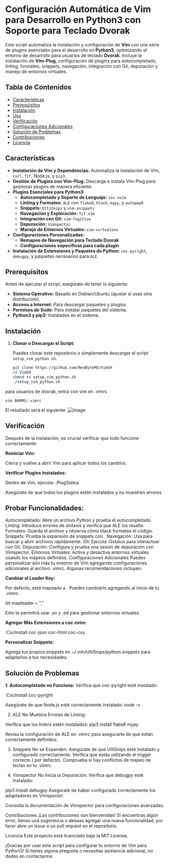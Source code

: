 # Configuración Automática de Vim para Desarrollo en Python3 con Soporte para Teclado Dvorak

Este script automatiza la instalación y configuración de **Vim** con una serie de plugins esenciales para el desarrollo en **Python3**, optimizando el entorno de desarrollo para usuarios de teclado **Dvorak**. Incluye la instalación de **Vim-Plug**, configuración de plugins para autocompletado, linting, formateo, snippets, navegación, integración con Git, depuración y manejo de entornos virtuales.

## Tabla de Contenidos

- [Características](#características)
- [Prerequisitos](#prerequisitos)
- [Instalación](#instalación)
- [Uso](#uso)
- [Verificación](#verificación)
- [Configuraciones Adicionales](#configuraciones-adicionales)
- [Solución de Problemas](#solución-de-problemas)
- [Contribuciones](#contribuciones)
- [Licencia](#licencia)

## Características

- **Instalación de Vim y Dependencias:** Automatiza la instalación de Vim, `curl`, `fzf`, Node.js, y `pip3`.
- **Gestión de Plugins con Vim-Plug:** Descarga e instala Vim-Plug para gestionar plugins de manera eficiente.
- **Plugins Esenciales para Python3:**
  - **Autocompletado y Soporte de Lenguaje:** `coc.nvim`
  - **Linting y Formateo:** `ALE` con `flake8`, `black`, `mypy`, y `autopep8`
  - **Snippets:** `UltiSnips` y `vim-snippets`
  - **Navegación y Exploración:** `fzf.vim`
  - **Integración con Git:** `vim-fugitive`
  - **Depuración:** `Vimspector`
  - **Manejo de Entornos Virtuales:** `vim-virtualenv`
- **Configuraciones Personalizadas:**
  - **Remapeo de Navegación para Teclado Dvorak**
  - **Configuraciones específicas para cada plugin**
- **Instalación de Extensiones y Paquetes de Python:** `coc-pyright`, `debugpy`, y paquetes necesarios para `ALE`.

## Prerequisitos

Antes de ejecutar el script, asegúrate de tener lo siguiente:

- **Sistema Operativo:** Basado en Debian/Ubuntu (ajustar si usas otra distribución).
- **Acceso a Internet:** Para descargar paquetes y plugins.
- **Permisos de Sudo:** Para instalar paquetes del sistema.
- **Python3 y pip3:** Instalados en el sistema.

## Instalación

1. **Clonar o Descargar el Script:**

   Puedes clonar este repositorio o simplemente descargar el script `setup_vim_python.sh`.

   ```bash
   git clone https://github.com/NeoByteMX/VimSH
   cd VimSH
   chmod +x setup_vim_python.sh
   ./setup_vim_python.sh


para usuarios de dvorak, entra con vim en .vimrc
 ```
vim $HOME/.vimrc
```
El resultado será el siguiente:
![image](https://github.com/user-attachments/assets/7598b819-d02a-4573-9bc4-5cb593c16c50)


## Verificación
Después de la instalación, es crucial verificar que todo funcione correctamente:

**Reiniciar Vim:**

Cierra y vuelve a abrir Vim para aplicar todos los cambios.

**Verificar Plugins Instalados:**

Dentro de Vim, ejecuta:
:PlugStatus


Asegúrate de que todos los plugins estén instalados y no muestren errores.

## Probar Funcionalidades:

Autocompletado: Abre un archivo Python y prueba el autocompletado.
Linting: Introduce errores de sintaxis y verifica que ALE los resalte.
Formateo: Guarda el archivo y observa cómo black formatea el código.
Snippets: Prueba la expansión de snippets con <Tab>.
Navegación: Usa <C-p> para buscar y abrir archivos rápidamente.
Git: Ejecuta :Gstatus para interactuar con Git.
Depuración: Configura y prueba una sesión de depuración con Vimspector.
Entornos Virtuales: Activa y desactiva entornos virtuales usando los mapeos definidos.
Configuraciones Adicionales
Puedes personalizar aún más tu entorno de Vim agregando configuraciones adicionales al archivo .vimrc. Algunas recomendaciones incluyen:

**Cambiar el Leader Key:**

Por defecto, <leader> está mapeado a \. Puedes cambiarlo agregando al inicio de tu .vimrc:

let mapleader = ","

Esto te permitirá usar ,ev y ,ed para gestionar entornos virtuales.

**Agregar Más Extensiones a coc.nvim:**

:CocInstall coc-json coc-html coc-css


**Personalizar Snippets:**

Agrega tus propios snippets en ~/.vim/UltiSnips/python.snippets para adaptarlos a tus necesidades.

## Solución de Problemas
**1. Autocompletado no Funciona:**
Verifica que coc-pyright esté instalado:

:CocInstall coc-pyright

Asegúrate de que Node.js esté correctamente instalado:
node -v


2. ALE No Muestra Errores de Linting:

Verifica que los linters estén instalados:
pip3 install flake8 mypy

Revisa la configuración de ALE en .vimrc para asegurarte de que están correctamente definidos.

3. Snippets No se Expanden:
Asegúrate de que UltiSnips esté instalado y configurado correctamente.
Verifica que estás utilizando el trigger correcto (<Tab> por defecto).
Comprueba si hay conflictos de mapeo de teclas en tu .vimrc.

4. Vimspector No Inicia la Depuración:
Verifica que debugpy esté instalado:

pip3 install debugpy
Asegúrate de haber configurado correctamente los adaptadores en Vimspector.

Consulta la documentación de Vimspector para configuraciones avanzadas.

Contribuciones
¡Las contribuciones son bienvenidas! Si encuentras algún error, tienes una sugerencia o deseas agregar una nueva funcionalidad, por favor abre un issue o un pull request en el repositorio.

Licencia
Este proyecto está licenciado bajo la MIT License.

¡Gracias por usar este script para configurar tu entorno de Vim para Python3! Si tienes alguna pregunta o necesitas asistencia adicional, no dudes en contactarme.
